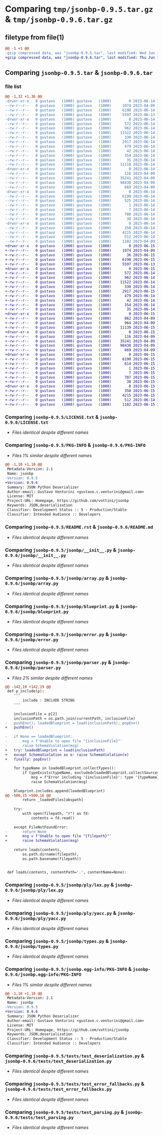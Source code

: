 # Comparing `tmp/jsonbp-0.9.5.tar.gz` & `tmp/jsonbp-0.9.6.tar.gz`

## filetype from file(1)

```diff
@@ -1 +1 @@
-gzip compressed data, was "jsonbp-0.9.5.tar", last modified: Wed Jun 14 18:57:28 2023, max compression
+gzip compressed data, was "jsonbp-0.9.6.tar", last modified: Thu Jun 15 18:04:57 2023, max compression
```

## Comparing `jsonbp-0.9.5.tar` & `jsonbp-0.9.6.tar`

### file list

```diff
@@ -1,32 +1,36 @@
-drwxr-xr-x   0 gustavo   (1000) gustavo   (1000)        0 2023-06-14 18:57:28.834683 jsonbp-0.9.5/
--rw-r--r--   0 gustavo   (1000) gustavo   (1000)     1074 2023-04-09 11:39:57.000000 jsonbp-0.9.5/LICENSE.txt
--rw-r--r--   0 gustavo   (1000) gustavo   (1000)     6190 2023-06-14 18:57:28.834683 jsonbp-0.9.5/PKG-INFO
--rw-r--r--   0 gustavo   (1000) gustavo   (1000)     5597 2023-06-13 11:11:15.000000 jsonbp-0.9.5/README.rst
-drwxr-xr-x   0 gustavo   (1000) gustavo   (1000)        0 2023-06-14 18:57:28.831350 jsonbp-0.9.5/jsonbp/
--rw-r--r--   0 gustavo   (1000) gustavo   (1000)      572 2023-06-14 15:22:43.000000 jsonbp-0.9.5/jsonbp/__init__.py
--rw-r--r--   0 gustavo   (1000) gustavo   (1000)      962 2023-06-14 14:57:07.000000 jsonbp-0.9.5/jsonbp/array.py
--rw-r--r--   0 gustavo   (1000) gustavo   (1000)    11522 2023-06-14 15:29:46.000000 jsonbp-0.9.5/jsonbp/blueprint.py
--rw-r--r--   0 gustavo   (1000) gustavo   (1000)      330 2023-06-14 14:59:34.000000 jsonbp-0.9.5/jsonbp/declaration.py
--rw-r--r--   0 gustavo   (1000) gustavo   (1000)     2917 2023-06-14 15:44:07.000000 jsonbp-0.9.5/jsonbp/error.py
--rw-r--r--   0 gustavo   (1000) gustavo   (1000)      479 2023-06-14 15:14:44.000000 jsonbp-0.9.5/jsonbp/error_type.py
--rw-r--r--   0 gustavo   (1000) gustavo   (1000)       42 2023-06-14 14:57:24.000000 jsonbp-0.9.5/jsonbp/exception.py
--rw-r--r--   0 gustavo   (1000) gustavo   (1000)      354 2023-06-14 15:10:48.000000 jsonbp-0.9.5/jsonbp/field.py
--rw-r--r--   0 gustavo   (1000) gustavo   (1000)       35 2023-06-14 15:10:41.000000 jsonbp-0.9.5/jsonbp/field_type.py
--rw-r--r--   0 gustavo   (1000) gustavo   (1000)    11118 2023-06-14 18:12:56.000000 jsonbp-0.9.5/jsonbp/parser.py
-drwxr-xr-x   0 gustavo   (1000) gustavo   (1000)        0 2023-06-14 18:57:28.834683 jsonbp-0.9.5/jsonbp/ply/
--rw-r--r--   0 gustavo   (1000) gustavo   (1000)      116 2023-04-09 11:39:57.000000 jsonbp-0.9.5/jsonbp/ply/__init__.py
--rw-r--r--   0 gustavo   (1000) gustavo   (1000)    35241 2023-04-09 11:39:57.000000 jsonbp-0.9.5/jsonbp/ply/lex.py
--rw-r--r--   0 gustavo   (1000) gustavo   (1000)    98438 2023-04-09 11:39:57.000000 jsonbp-0.9.5/jsonbp/ply/yacc.py
--rw-r--r--   0 gustavo   (1000) gustavo   (1000)      669 2023-04-09 11:39:57.000000 jsonbp-0.9.5/jsonbp/types.py
-drwxr-xr-x   0 gustavo   (1000) gustavo   (1000)        0 2023-06-14 18:57:28.834683 jsonbp-0.9.5/jsonbp.egg-info/
--rw-r--r--   0 gustavo   (1000) gustavo   (1000)     6190 2023-06-14 18:57:28.000000 jsonbp-0.9.5/jsonbp.egg-info/PKG-INFO
--rw-r--r--   0 gustavo   (1000) gustavo   (1000)      525 2023-06-14 18:57:28.000000 jsonbp-0.9.5/jsonbp.egg-info/SOURCES.txt
--rw-r--r--   0 gustavo   (1000) gustavo   (1000)        1 2023-06-14 18:57:28.000000 jsonbp-0.9.5/jsonbp.egg-info/dependency_links.txt
--rw-r--r--   0 gustavo   (1000) gustavo   (1000)        7 2023-06-14 18:57:28.000000 jsonbp-0.9.5/jsonbp.egg-info/top_level.txt
--rw-r--r--   0 gustavo   (1000) gustavo   (1000)      708 2023-06-14 18:57:17.000000 jsonbp-0.9.5/pyproject.toml
--rw-r--r--   0 gustavo   (1000) gustavo   (1000)       38 2023-06-14 18:57:28.834683 jsonbp-0.9.5/setup.cfg
-drwxr-xr-x   0 gustavo   (1000) gustavo   (1000)        0 2023-06-14 18:57:28.834683 jsonbp-0.9.5/tests/
--rw-r--r--   0 gustavo   (1000) gustavo   (1000)      358 2023-06-14 17:27:30.000000 jsonbp-0.9.5/tests/test_caching.py
--rw-r--r--   0 gustavo   (1000) gustavo   (1000)     4215 2023-06-14 16:11:40.000000 jsonbp-0.9.5/tests/test_deserialization.py
--rw-r--r--   0 gustavo   (1000) gustavo   (1000)      512 2023-06-14 15:30:42.000000 jsonbp-0.9.5/tests/test_error_fallbacks.py
--rw-r--r--   0 gustavo   (1000) gustavo   (1000)     1102 2023-04-09 11:39:57.000000 jsonbp-0.9.5/tests/test_parsing.py
+drwxr-xr-x   0 gustavo   (1000) gustavo   (1000)        0 2023-06-15 18:04:57.062062 jsonbp-0.9.6/
+-rw-r--r--   0 gustavo   (1000) gustavo   (1000)     1074 2023-04-09 11:39:57.000000 jsonbp-0.9.6/LICENSE.txt
+-rw-r--r--   0 gustavo   (1000) gustavo   (1000)       36 2023-06-15 16:37:44.000000 jsonbp-0.9.6/MANIFEST.in
+-rw-r--r--   0 gustavo   (1000) gustavo   (1000)     6190 2023-06-15 18:04:57.062062 jsonbp-0.9.6/PKG-INFO
+-rw-r--r--   0 gustavo   (1000) gustavo   (1000)     5597 2023-06-13 11:11:15.000000 jsonbp-0.9.6/README.md
+drwxr-xr-x   0 gustavo   (1000) gustavo   (1000)        0 2023-06-15 18:04:57.058728 jsonbp-0.9.6/jsonbp/
+-rw-r--r--   0 gustavo   (1000) gustavo   (1000)      572 2023-06-14 15:22:43.000000 jsonbp-0.9.6/jsonbp/__init__.py
+-rw-r--r--   0 gustavo   (1000) gustavo   (1000)      962 2023-06-14 14:57:07.000000 jsonbp-0.9.6/jsonbp/array.py
+-rw-r--r--   0 gustavo   (1000) gustavo   (1000)    11522 2023-06-14 15:29:46.000000 jsonbp-0.9.6/jsonbp/blueprint.py
+-rw-r--r--   0 gustavo   (1000) gustavo   (1000)      330 2023-06-14 14:59:34.000000 jsonbp-0.9.6/jsonbp/declaration.py
+-rw-r--r--   0 gustavo   (1000) gustavo   (1000)     2917 2023-06-15 15:42:36.000000 jsonbp-0.9.6/jsonbp/error.py
+-rw-r--r--   0 gustavo   (1000) gustavo   (1000)      479 2023-06-14 15:14:44.000000 jsonbp-0.9.6/jsonbp/error_type.py
+-rw-r--r--   0 gustavo   (1000) gustavo   (1000)       42 2023-06-14 14:57:24.000000 jsonbp-0.9.6/jsonbp/exception.py
+-rw-r--r--   0 gustavo   (1000) gustavo   (1000)      354 2023-06-14 15:10:48.000000 jsonbp-0.9.6/jsonbp/field.py
+-rw-r--r--   0 gustavo   (1000) gustavo   (1000)       35 2023-06-14 15:10:41.000000 jsonbp-0.9.6/jsonbp/field_type.py
+drwxr-xr-x   0 gustavo   (1000) gustavo   (1000)        0 2023-06-15 18:04:57.058728 jsonbp-0.9.6/jsonbp/localization/
+-rw-r--r--   0 gustavo   (1000) gustavo   (1000)      862 2023-04-09 11:39:57.000000 jsonbp-0.9.6/jsonbp/localization/messages.en_US.ini
+-rw-r--r--   0 gustavo   (1000) gustavo   (1000)      964 2023-04-09 11:39:57.000000 jsonbp-0.9.6/jsonbp/localization/messages.pt_BR.ini
+-rw-r--r--   0 gustavo   (1000) gustavo   (1000)    11139 2023-06-15 18:00:28.000000 jsonbp-0.9.6/jsonbp/parser.py
+drwxr-xr-x   0 gustavo   (1000) gustavo   (1000)        0 2023-06-15 18:04:57.062062 jsonbp-0.9.6/jsonbp/ply/
+-rw-r--r--   0 gustavo   (1000) gustavo   (1000)      116 2023-04-09 11:39:57.000000 jsonbp-0.9.6/jsonbp/ply/__init__.py
+-rw-r--r--   0 gustavo   (1000) gustavo   (1000)    35241 2023-04-09 11:39:57.000000 jsonbp-0.9.6/jsonbp/ply/lex.py
+-rw-r--r--   0 gustavo   (1000) gustavo   (1000)    98438 2023-04-09 11:39:57.000000 jsonbp-0.9.6/jsonbp/ply/yacc.py
+-rw-r--r--   0 gustavo   (1000) gustavo   (1000)      669 2023-04-09 11:39:57.000000 jsonbp-0.9.6/jsonbp/types.py
+drwxr-xr-x   0 gustavo   (1000) gustavo   (1000)        0 2023-06-15 18:04:57.058728 jsonbp-0.9.6/jsonbp.egg-info/
+-rw-r--r--   0 gustavo   (1000) gustavo   (1000)     6190 2023-06-15 18:04:57.000000 jsonbp-0.9.6/jsonbp.egg-info/PKG-INFO
+-rw-r--r--   0 gustavo   (1000) gustavo   (1000)      614 2023-06-15 18:04:57.000000 jsonbp-0.9.6/jsonbp.egg-info/SOURCES.txt
+-rw-r--r--   0 gustavo   (1000) gustavo   (1000)        1 2023-06-15 18:04:57.000000 jsonbp-0.9.6/jsonbp.egg-info/dependency_links.txt
+-rw-r--r--   0 gustavo   (1000) gustavo   (1000)        7 2023-06-15 18:04:57.000000 jsonbp-0.9.6/jsonbp.egg-info/top_level.txt
+-rw-r--r--   0 gustavo   (1000) gustavo   (1000)      707 2023-06-15 18:03:26.000000 jsonbp-0.9.6/pyproject.toml
+-rw-r--r--   0 gustavo   (1000) gustavo   (1000)       38 2023-06-15 18:04:57.062062 jsonbp-0.9.6/setup.cfg
+drwxr-xr-x   0 gustavo   (1000) gustavo   (1000)        0 2023-06-15 18:04:57.062062 jsonbp-0.9.6/tests/
+-rw-r--r--   0 gustavo   (1000) gustavo   (1000)      358 2023-06-15 16:47:16.000000 jsonbp-0.9.6/tests/test_caching.py
+-rw-r--r--   0 gustavo   (1000) gustavo   (1000)     4215 2023-06-15 16:47:21.000000 jsonbp-0.9.6/tests/test_deserialization.py
+-rw-r--r--   0 gustavo   (1000) gustavo   (1000)      512 2023-06-14 15:30:42.000000 jsonbp-0.9.6/tests/test_error_fallbacks.py
+-rw-r--r--   0 gustavo   (1000) gustavo   (1000)     1102 2023-06-15 18:01:54.000000 jsonbp-0.9.6/tests/test_parsing.py
```

### Comparing `jsonbp-0.9.5/LICENSE.txt` & `jsonbp-0.9.6/LICENSE.txt`

 * *Files identical despite different names*

### Comparing `jsonbp-0.9.5/PKG-INFO` & `jsonbp-0.9.6/PKG-INFO`

 * *Files 1% similar despite different names*

```diff
@@ -1,10 +1,10 @@
 Metadata-Version: 2.1
 Name: jsonbp
-Version: 0.9.5
+Version: 0.9.6
 Summary: JSON Python Deserializer
 Author-email: Gustavo Venturini <gustavo.c.venturini@gmail.com>
 License: MIT
 Project-URL: Homepage, https://github.com/vottini/jsonbp
 Keywords: JSON,deserialization
 Classifier: Development Status :: 5 - Production/Stable
 Classifier: Intended Audience :: Developers
```

### Comparing `jsonbp-0.9.5/README.rst` & `jsonbp-0.9.6/README.md`

 * *Files identical despite different names*

### Comparing `jsonbp-0.9.5/jsonbp/__init__.py` & `jsonbp-0.9.6/jsonbp/__init__.py`

 * *Files identical despite different names*

### Comparing `jsonbp-0.9.5/jsonbp/array.py` & `jsonbp-0.9.6/jsonbp/array.py`

 * *Files identical despite different names*

### Comparing `jsonbp-0.9.5/jsonbp/blueprint.py` & `jsonbp-0.9.6/jsonbp/blueprint.py`

 * *Files identical despite different names*

### Comparing `jsonbp-0.9.5/jsonbp/error.py` & `jsonbp-0.9.6/jsonbp/error.py`

 * *Files identical despite different names*

### Comparing `jsonbp-0.9.5/jsonbp/parser.py` & `jsonbp-0.9.6/jsonbp/parser.py`

 * *Files 2% similar despite different names*

```diff
@@ -142,19 +142,19 @@
 def p_include(p):
 	'''
 		include : INCLUDE STRING
 	'''
 
 	inclusionFile = p[2]
 	inclusionPath = os.path.join(currentPath, inclusionFile)
-	pushEnv(); loadedBlueprint = load(inclusionPath); popEnv()
+	pushEnv()
 
-	if None == loadedBlueprint:
-		msg = f'Unable to open file "{inclusionFile}"'
-		raise SchemaViolation(msg)
+	try: loadedBlueprint = load(inclusionPath)
+	except SchemaViolation as e: raise SchemaViolation(e)
+	finally: popEnv()
 
 	for typeName in loadedBlueprint.collectTypes():
 		if typeExists(typeName, excluded=loadedBlueprint.collectSources()):
 			msg = f"Error including '{inclusionFile}': type '{typeName}' already defined"
 			raise SchemaViolation(msg)
 
 	blueprint.includes.append(loadedBlueprint)
@@ -500,15 +500,16 @@
 		return _loadedFiles[abspath]
 
 	try:
 		with open(filepath, "r") as fd:
 			contents = fd.read()
 
 	except FileNotFoundError:
-		return None
+		msg = f'Unable to open file "{filepath}"'
+		raise SchemaViolation(msg)
 
 	return loads(contents,
 		os.path.dirname(filepath),
 		os.path.basename(filepath))
 
 	
 def loads(contents, contentPath='.', contentName=None):
```

### Comparing `jsonbp-0.9.5/jsonbp/ply/lex.py` & `jsonbp-0.9.6/jsonbp/ply/lex.py`

 * *Files identical despite different names*

### Comparing `jsonbp-0.9.5/jsonbp/ply/yacc.py` & `jsonbp-0.9.6/jsonbp/ply/yacc.py`

 * *Files identical despite different names*

### Comparing `jsonbp-0.9.5/jsonbp/types.py` & `jsonbp-0.9.6/jsonbp/types.py`

 * *Files identical despite different names*

### Comparing `jsonbp-0.9.5/jsonbp.egg-info/PKG-INFO` & `jsonbp-0.9.6/jsonbp.egg-info/PKG-INFO`

 * *Files 1% similar despite different names*

```diff
@@ -1,10 +1,10 @@
 Metadata-Version: 2.1
 Name: jsonbp
-Version: 0.9.5
+Version: 0.9.6
 Summary: JSON Python Deserializer
 Author-email: Gustavo Venturini <gustavo.c.venturini@gmail.com>
 License: MIT
 Project-URL: Homepage, https://github.com/vottini/jsonbp
 Keywords: JSON,deserialization
 Classifier: Development Status :: 5 - Production/Stable
 Classifier: Intended Audience :: Developers
```

### Comparing `jsonbp-0.9.5/tests/test_deserialization.py` & `jsonbp-0.9.6/tests/test_deserialization.py`

 * *Files identical despite different names*

### Comparing `jsonbp-0.9.5/tests/test_error_fallbacks.py` & `jsonbp-0.9.6/tests/test_error_fallbacks.py`

 * *Files identical despite different names*

### Comparing `jsonbp-0.9.5/tests/test_parsing.py` & `jsonbp-0.9.6/tests/test_parsing.py`

 * *Files identical despite different names*

